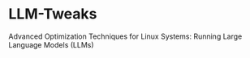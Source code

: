 # LLM-Tweaks
Advanced Optimization Techniques for Linux Systems: Running Large Language Models (LLMs)

